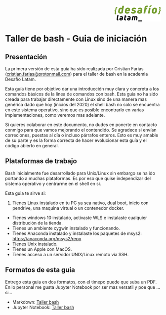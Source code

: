 <img src="img/logo.png" align="right" width="150"><br /><br /><br />

# Taller de bash - Guia de iniciación

## Presentación

La primera versión de esta guía ha sido realizada por Cristian Farias (cristian.farias@protonmail.com) para el taller de bash en la academia Desafío Latam.  

Esta guía tiene por objetivo dar una introducción muy clara y concreta a los comandos básicos de la linea de comandos con bash.  Esta guia no ha sido creada para trabajar directamente con Linux sino de una manera mas genérica dado que hoy (inicios del 2020) el shell bash no solo se encuentra en este sistema operativo, sino que es posible encontrarlo en varias implementaciones, como veremos mas adelante.

Si quieres colaborar en este documento, no dudes en ponerte en contacto conmigo para que vamos mejorando el contendido. Se agradece si envían correciones, puestas al día o incluso párrafos enteros. Esto es muy amable de su parte y es la forma correcta de hacer evolucionar esta guía y el código abierto en general.

## Plataformas de trabajo

Bash inicialmente fue desarrollado para Unix/Linux sin embargo se ha ido portando a muchas plataformas.  Es por eso que quise independizar del sistema operativo y centrarme en el shell en si.

Esta guia te sirve si:

1. Tienes Linux instalado en tu PC ya sea nativo, dual boot, inicio con pendrive, una maquina virtual o un contenedor docker.
- Tienes windows 10 instalado, activaste WLS e instalaste cualquier distribución de la tienda.
- Tienes un ambiente cygwin instalado y funcionando.
- Tienes Anaconda instalado y instalaste los paquetes de msys2: https://anaconda.org/msys2/repo
- Tienes Unix instalado.
- Tienes un Apple con MacOS.
- Tienes acceso a un servidor UNIX/Linux remoto vía SSH.

## Formatos de esta guia
Entrego esta guia en dos formatos, con el timepo puede que suba un PDF.
En lo personal me gusta Jupyter Notebook por ser mas versatil y poe que ... si...

- Markdown: [Taller bash](https://github.com/fariax/Desafiolatam-taller_bash/blob/master/Taller-Bash.md)
- Jupyter Notebook: [Taller bash](https://github.com/fariax/Desafiolatam-taller_bash/blob/master/Taller-Bash.ipynb)
